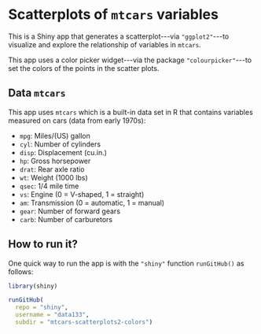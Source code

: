 # Scatterplots of `mtcars` variables

This is a Shiny app that generates a scatterplot---via `"ggplot2"`---to 
visualize and explore the relationship of variables in `mtcars`.

This app uses a color picker widget---via the package `"colourpicker"`---to
set the colors of the points in the scatter plots.


## Data `mtcars`

This app uses `mtcars` which is a built-in data set in R that contains 
variables measured on cars (data from early 1970s):

- `mpg`: Miles/(US) gallon
- `cyl`: Number of cylinders
- `disp`: Displacement (cu.in.)
- `hp`: Gross horsepower
- `drat`: Rear axle ratio
- `wt`: Weight (1000 lbs)
- `qsec`: 1/4 mile time
- `vs`: Engine (0 = V-shaped, 1 = straight)
- `am`: Transmission (0 = automatic, 1 = manual)
- `gear`: Number of forward gears
- `carb`: Number of carburetors



## How to run it?

One quick way to run the app is with the `"shiny"` function `runGitHub()` as follows:

```R
library(shiny)

runGitHub(
  repo = "shiny", 
  username = "data133", 
  subdir = "mtcars-scatterplots2-colors")
```

